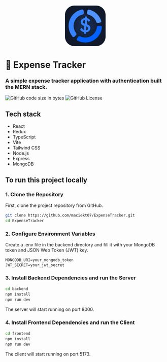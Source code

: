 <p align="center">
<img src="screenshots/logo.png" width="128px" />
<h1>💸 Expense Tracker</h1>
<h3>A simple expense tracker application with authentication built the MERN stack.</h3>
</p>

![GitHub code size in bytes](https://img.shields.io/github/languages/code-size/maciekt07/ExpenseTracker?color=%230061FF)
![GitHub License](https://img.shields.io/github/license/maciekt07/ExpenseTracker?color=%230061FF)

## Tech stack

<ul>
  <li>React</li>
  <li>Redux</li>
  <li>TypeScript</li>
  <li>Vite</li>
  <li>Tailwind CSS</li>
  <li>Node.js</li>
  <li>Express</li>
  <li>MongoDB</li>
</ul>

## To run this project locally

### 1. Clone the Repository

First, clone the project repository from GitHub.

```bash
git clone https://github.com/maciekt07/ExpenseTracker.git
cd ExpenseTracker
```

### 2. Configure Environment Variables

Create a .env file in the backend directory and fill it with your MongoDB token and JSON Web Token (JWT) key.

```env
MONGODB_URI=your_mongodb_token
JWT_SECRET=your_jwt_secret
```

### 3. Install Backend Dependencies and run the Server

```bash
cd backend
npm install
npm run dev
```

The server will start running on port 8000.

### 4. Install Frontend Dependencies and run the Client

```bash
cd frontend
npm install
npm run dev
```

The client will start running on port 5173.
